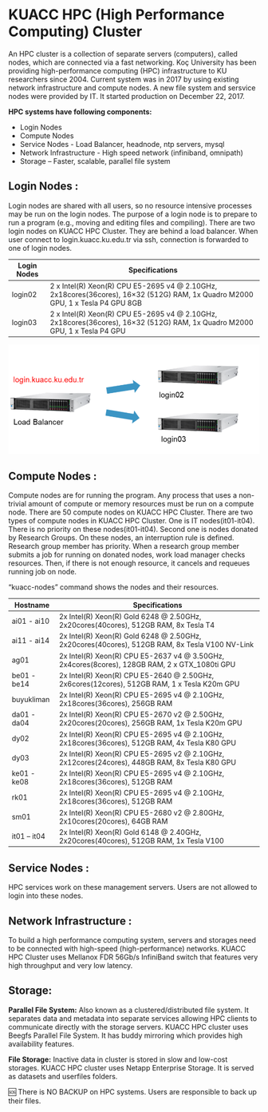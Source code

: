 # KUACC HPC (High Performance Computing) Cluster
An HPC cluster is a collection of separate servers (computers), called nodes, which are connected via a fast networking.
Koç University has been providing high-performance computing (HPC) infrastructure to KU researchers since 2004. Current system was in 2017 by using existing network infrastructure and compute nodes. A new file system and sersvice nodes were provided by IT. It started production on December 22, 2017.

**HPC systems have following components:**
- Login Nodes 
-  Compute Nodes 
- Service Nodes - Load Balancer, headnode, ntp servers, mysql 
- Network Infrastructure - High speed network (infiniband, omnipath) 
- Storage – Faster, scalable, parallel file system

## Login Nodes :
Login nodes are shared with all users, so no resource intensive processes may be run on the login nodes. The purpose of a login node is to prepare to run a program (e.g., moving and editing files and compiling).
There are two login nodes on KUACC HPC Cluster. They are behind a load balancer. When user connect to login.kuacc.ku.edu.tr via ssh, connection is forwarded to one of login nodes.

| Login Nodes | Specifications |
| ----------- | ----------- |
| login02 | 2 x Intel(R) Xeon(R) CPU E5-2695 v4 @ 2.10GHz, 2x18cores(36cores), 16×32 (512G) RAM, 1x Quadro M2000 GPU, 1 x Tesla P4 GPU 8GB |
| login03 | 2 x Intel(R) Xeon(R) CPU E5-2695 v4 @ 2.10GHz, 2x18cores(36cores), 16×32 (512G) RAM, 1x Quadro M2000 GPU, 1 x Tesla P4 GPU |

![Login Nodes](Images/Picture1.png)

## Compute Nodes :
Compute nodes are for running the program. Any process that uses a non-trivial amount of compute or memory resources must be run on a compute node. There are 50 compute nodes on KUACC HPC Cluster.
There are two types of compute nodes in KUACC HPC Cluster. One is IT nodes(it01-it04). There is no priority on these nodes(it01-it04). Second one is nodes donated by Research Groups. On these nodes, an interruption rule is defined. Research group member has priority. When a research group member submits a job for running on donated nodes, work load manager checks resources. Then, if there is not enough resource, it cancels and requeues running job on node.

“kuacc-nodes” command shows the nodes and their resources.

| Hostname | Specifications |
| ----------- | ----------- |
| ai01 - ai10 | 2x Intel(R) Xeon(R) Gold 6248      @ 2.50GHz, 2x20cores(40cores), 512GB RAM, 8x Tesla T4 |
| ai11 - ai14 | 2x Intel(R) Xeon(R) Gold 6248      @ 2.50GHz, 2x20cores(40cores), 512GB RAM, 8x Tesla V100 NV-Link |
| ag01 | 2x Intel(R) Xeon(R) CPU E5-2637 v4 @ 3.50GHz, 2x4cores(8cores), 128GB RAM, 2 x GTX_1080ti GPU |
| be01 - be14 | 2x Intel(R) Xeon(R) CPU E5-2640    @ 2.50GHz, 2x6cores(12cores), 512GB RAM, 1 x Tesla K20m GPU |
| buyukliman | 2x Intel(R) Xeon(R) CPU E5-2695 v4 @ 2.10GHz, 2x18cores(36cores), 256GB RAM |
| da01 - da04 | 2x Intel(R) Xeon(R) CPU E5-2670 v2 @ 2.50GHz, 2x20cores(20cores), 256GB RAM, 1x Tesla K20m GPU |
| dy02 | 2x Intel(R) Xeon(R) CPU E5-2695 v4 @ 2.10GHz, 2x18cores(36cores), 512GB RAM, 4x Tesla K80 GPU |
| dy03 | 2x Intel(R) Xeon(R) CPU E5-2695 v2 @ 2.10GHz, 2x12cores(24cores), 448GB RAM, 8x Tesla K80 GPU |
| ke01 - ke08 | 2x Intel(R) Xeon(R) CPU E5-2695 v4 @ 2.10GHz, 2x18cores(36cores), 512GB RAM |
| rk01 | 2x Intel(R) Xeon(R) CPU E5-2695 v4 @ 2.10GHz, 2x18cores(36cores), 512GB RAM |
| sm01 | 2x Intel(R) Xeon(R) CPU E5-2680 v2 @ 2.80GHz, 2x10cores(20cores), 64GB RAM |
| it01 – it04 | 2x Intel(R) Xeon(R) Gold 6148      @ 2.40GHz, 2x20cores(40cores), 512GB RAM, 1x Tesla V100 |

## Service Nodes :
HPC services work on these management servers. Users are not allowed to login into these nodes.

## Network Infrastructure :
To build a high performance computing system, servers and storages need to be connected with high-speed (high-performance) networks.
KUACC HPC Cluster uses Mellanox FDR 56Gb/s InfiniBand switch that features very high throughput and very low latency.

## Storage:
**Parallel File System:**  Also known as a clustered/distributed file system. It separates data and metadata into separate services allowing HPC clients to communicate directly with the storage servers.
KUACC HPC cluster uses Beegfs Parallel File System. It has buddy mirroring which provides high availability features.

**File Storage:** Inactive data in cluster is stored in slow and low-cost storages.
KUACC HPC cluster uses Netapp Enterprise Storage. It is served as datasets and userfiles folders.

:sos: There is NO BACKUP  on HPC systems. Users are responsible to back up their files.
